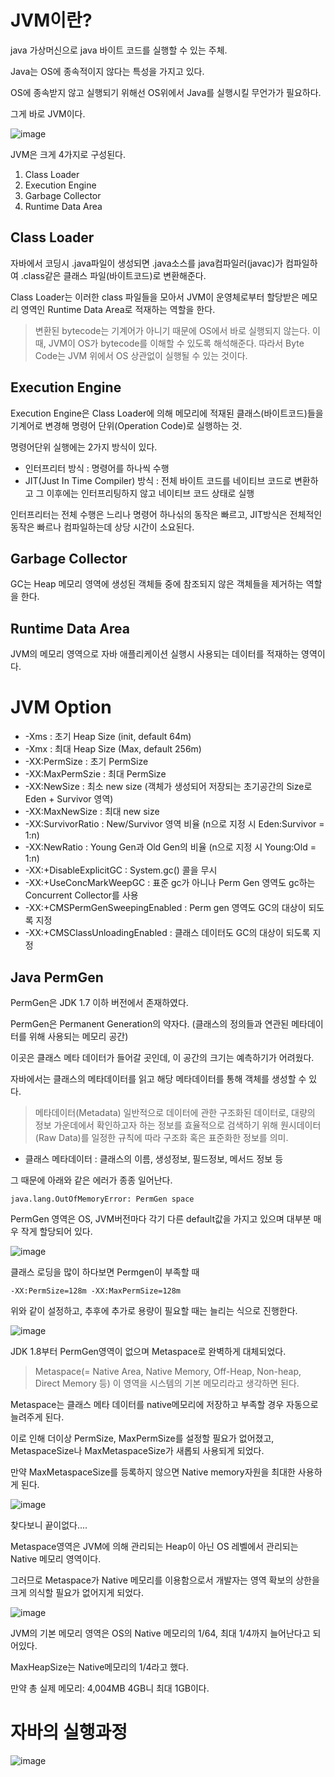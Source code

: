 # JVM이란?
java 가상머신으로 java 바이트 코드를 실행할 수 있는 주체.

Java는 OS에 종속적이지 않다는 특성을 가지고 있다.

OS에 종속받지 않고 실행되기 위해선 OS위에서 Java를 실행시킬 무언가가 필요하다.

그게 바로 JVM이다.

![image](https://user-images.githubusercontent.com/82895809/189648919-8bdbb82d-3969-4de4-a8cf-a21df23a8e21.png)


JVM은 크게 4가지로 구성된다.

1. Class Loader
2. Execution Engine
3. Garbage Collector
4. Runtime Data Area

## Class Loader
자바에서 코딩시 .java파일이 생성되면 .java소스를 java컴파일러(javac)가 컴파일하여 .class같은 클래스 파일(바이트코드)로 변환해준다.

Class Loader는 이러한 class 파일들을 모아서 JVM이 운영체로부터 할당받은 메모리 영역인 Runtime Data Area로 적재하는 역할을 한다.

> 변환된 bytecode는 기계어가 아니기 때문에 OS에서 바로 실행되지 않는다.
> 이 때, JVM이 OS가 bytecode를 이해할 수 있도록 해석해준다. 따라서 Byte Code는 JVM 위에서 OS 상관없이 실행될 수 있는 것이다.

## Execution Engine
Execution Engine은 Class Loader에 의해 메모리에 적재된 클래스(바이트코드)들을 기계어로 변경해 명령어 단위(Operation Code)로 실행하는 것.

명령어단위 실행에는 2가지 방식이 있다.

* 인터프리터 방식 : 명령어를 하나씩 수행
* JIT(Just In Time Compiler) 방식 : 전체 바이트 코드를 네이티브 코드로 변환하고 그 이후에는 인터프리팅하지 않고 네이티브 코드 상태로 실행

인터프리터는 전체 수행은 느리나 명령어 하나싞의 동작은 빠르고, JIT방식은 전체적인 동작은 빠르나 컴파일하는데 상당 시간이 소요된다.

## Garbage Collector
GC는 Heap 메모리 영역에 생성된 객체들 중에 참조되지 않은 객체들을 제거하는 역할을 한다.

## Runtime Data Area
JVM의 메모리 영역으로 자바 애플리케이션 실행시 사용되는 데이터를 적재하는 영역이다.

# JVM Option
* -Xms : 초기 Heap Size (init, default 64m)
* -Xmx : 최대 Heap Size (Max, default 256m)
* -XX:PermSize : 초기 PermSize
* -XX:MaxPermSzie : 최대 PermSize
* -XX:NewSize : 최소 new size (객체가 생성되어 저장되는 초기공간의 Size로 Eden + Survivor 영역)
* -XX:MaxNewSize : 최대 new size
* -XX:SurvivorRatio : New/Survivor 영역 비율 (n으로 지정 시 Eden:Survivor = 1:n)
* -XX:NewRatio : Young Gen과 Old Gen의 비율 (n으로 지정 시 Young:Old = 1:n)
* -XX:+DisableExplicitGC : System.gc() 콜을 무시
* -XX:+UseConcMarkWeepGC : 표준 gc가 아니나 Perm Gen 영역도 gc하는 Concurrent Collector를 사용
* -XX:+CMSPermGenSweepingEnabled : Perm gen 영역도 GC의 대상이 되도록 지정
* -XX:+CMSClassUnloadingEnabled : 클래스 데이터도 GC의 대상이 되도록 지정

## Java PermGen
PermGen은 JDK 1.7 이하 버전에서 존재하였다.

PermGen은 Permanent Generation의 약자다. (클래스의 정의들과 연관된 메타데이터를 위해 사용되는 메모리 공간)

이곳은 클래스 메타 데이터가 들어갈 곳인데, 이 공간의 크기는 예측하기가 어려웠다.

자바에서는 클래스의 메타데이터를 읽고 해당 메타데이터를 통해 객체를 생성할 수 있다.
 
> 메타데이터(Metadata)
> 일반적으로 데이터에 관한 구조화된 데이터로,
> 대량의 정보 가운데에서 확인하고자 하는 정보를 효율적으로 검색하기 위해
> 원시데이터(Raw Data)를 일정한 규칙에 따라 구조화 혹은 표준화한 정보를 의미.

* 클래스 메타데이터 : 클래스의 이름, 생성정보, 필드정보, 메서드 정보 등

그 때문에 아래와 같은 에러가 종종 일어난다.

```
java.lang.OutOfMemoryError: PermGen space
```
PermGen 영역은 OS, JVM버전마다 각기 다른 default값을 가지고 있으며 대부분 매우 작게 할당되어 있다.

![image](https://user-images.githubusercontent.com/82895809/189651614-bc5b0d28-4002-41c5-a0bc-56ee65c5b59d.png)

클래스 로딩을 많이 하다보면 Permgen이 부족할 때
```
-XX:PermSize=128m -XX:MaxPermSize=128m
```

위와 같이 설정하고, 추후에 추가로 용량이 필요할 때는 늘리는 식으로 진행한다.

![image](https://user-images.githubusercontent.com/82895809/190192404-01ce1c78-2648-42ec-a0c8-8d55f6cce2f1.png)

JDK 1.8부터 PermGen영역이 없으며 Metaspace로 완벽하게 대체되었다.

> Metaspace(= Native Area, Native Memory, Off-Heap, Non-heap, Direct Memory 등)
> 이 영역을 시스템의 기본 메모리라고 생각하면 된다.

Metaspace는 클래스 메타 데이터를 native메모리에 저장하고 부족할 경우 자동으로 늘려주게 된다.

이로 인해 더이상 PermSize, MaxPermSize를 설정할 필요가 없어졌고, MetaspaceSize나 MaxMetaspaceSize가 새롭되 사용되게 되었다.

만약 MaxMetaspaceSize를 등록하지 않으면 Native memory자원을 최대한 사용하게 된다.

![image](https://user-images.githubusercontent.com/82895809/190198372-b3c48e96-a567-4762-b80f-ebade01a73da.png)

찾다보니 끝이없다....

Metaspace영역은 JVM에 의해 관리되는 Heap이 아닌 OS 레벨에서 관리되는 Native 메모리 영역이다.


그러므로 Metaspace가 Native 메모리를 이용함으로서 개발자는 영역 확보의 상한을 크게 의식할 필요가 없어지게 되었다.

![image](https://user-images.githubusercontent.com/82895809/190197966-d111178b-c3e7-4aa9-8c1d-af2846ae7e4d.png)

JVM의 기본 메모리 영역은 OS의 Native 메모리의 1/64, 최대 1/4까지 늘어난다고 되어있다.

MaxHeapSize는 Native메모리의 1/4라고 했다.

만약 총 실제 메모리: 4,004MB 4GB니 최대 1GB이다.


# 자바의 실행과정
![image](https://user-images.githubusercontent.com/82895809/190199224-7a34ac98-36af-43b0-8279-8b201082a1ad.png)
